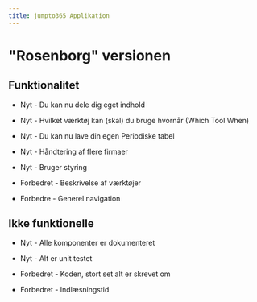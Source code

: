 ```yaml
---
title: jumpto365 Applikation
---
```

# "Rosenborg" versionen 
## Funktionalitet

* Nyt - Du kan nu dele dig eget indhold

* Nyt - Hvilket værktøj kan (skal) du bruge hvornår (Which Tool When)

* Nyt - Du kan nu lave din egen Periodiske tabel

* Nyt - Håndtering af flere firmaer

* Nyt - Bruger styring

* Forbedret - Beskrivelse af værktøjer 

* Forbedre - Generel navigation

## Ikke funktionelle 

* Nyt - Alle komponenter er dokumenteret

* Nyt - Alt er unit testet

* Forbedret - Koden, stort set alt er skrevet om 

* Forbedret - Indlæsningstid


